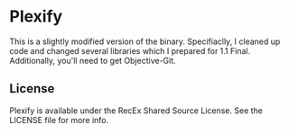 Plexify
=======

This is a slightly modified version of the binary. Specifiaclly, I cleaned up code and changed several libraries which I prepared for 1.1 Final. Additionally, you'll need to get Objective-Git.

## License

Plexify is available under the RecEx Shared Source License. See the LICENSE file for more info.
